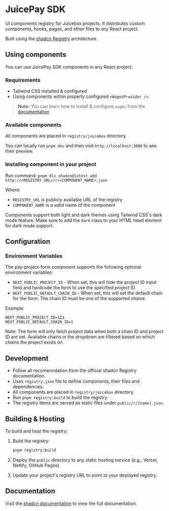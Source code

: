 # JuicePay SDK

UI components registry for Juicebox projects. It distributes custom components, hooks, pages, and other files to any React project.

Built using the [shadcn Registry](https://ui.shadcn.com/docs/registry) architecture.

## Using components

You can use JuicePay SDK components in any React project.

### Requirements

- Tailwind CSS installed & configured
- Using components within properly configured `<WagmiProvider />`.

> **Note:** You can learn how to install & configure `wagmi` from the [documentation](https://wagmi.sh/react/getting-started)

### Available components

All components are placed in `registry/juicebox` directory.

You can locally run `pnpm dev` and then visit `http://localhost:3000` to see their preview.

### Installing component in your project

Run command:
`pnpm dlx shadcn@latest add http://<REGISTRY_URL>/r/<COMPONENT_NAME>.json`

Where:

- `REGISTRY_URL` is publicly available URL of the registry
- `COMPONENT_NAME` is a valid name of the component

Components support both light and dark themes using Tailwind CSS's dark mode feature. Make sure to add the `dark` class to your HTML head element for dark mode support.

## Configuration

### Environment Variables

The pay-project-form component supports the following optional environment variables:

- `NEXT_PUBLIC_PROJECT_ID` - When set, this will hide the project ID input field and hardcode the form to use the specified project ID.
- `NEXT_PUBLIC_DEFAULT_CHAIN_ID` - When set, this will set the default chain for the form. The chain ID must be one of the supported chains.

Example:

```env
NEXT_PUBLIC_PROJECT_ID=123
NEXT_PUBLIC_DEFAULT_CHAIN_ID=1
```

Note: The form will only fetch project data when both a chain ID and project ID are set. Available chains in the dropdown are filtered based on which chains the project exists on.

## Development

- Follow all recomenndation from the official shadcn Registry documentation.
- Uses `registry.json` file to define components, their files and dependencies.
- All components are placed in `registry/juicebox` directory.
- Run `pnpm registry:build` to build the registry.
- The registry items are served as static files under `public/r/[name].json`.

## Building & Hosting

To build and host the registry:

1. Build the registry:

   ```bash
   pnpm registry:build
   ```

2. Deploy the `public` directory to any static hosting service (e.g., Vercel, Netlify, GitHub Pages).

3. Update your project's registry URL to point to your deployed registry.

## Documentation

Visit the [shadcn documentation](https://ui.shadcn.com/docs/registry) to view the full documentation.
